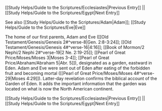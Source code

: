 [[Study Helps/Guide to the Scriptures/Ecclesiastes|Previous Entry]]  ||  [[Study Helps/Guide to the Scriptures/Egypt|Next Entry]]

 See also [[Study Helps/Guide to the Scriptures/Adam|Adam]]; [[Study Helps/Guide to the Scriptures/Eve|Eve]]

 The home of our first parents, Adam and Eve ([[Old Testament/Genesis/Genesis 2#^verse-8|Gen. 2:8-3:24]]; [[Old Testament/Genesis/Genesis 4#^verse-16|4:16]]; [[Book of Mormon/2 Nephi/2 Nephi 2#^verse-19|2 Ne. 2:19-25]]; [[Pearl of Great Price/Moses/Moses 3|Moses 3-4]]; [[Pearl of Great Price/Abraham/Abraham 5|Abr. 5]]), designated as a garden, eastward in Eden. Adam and Eve were sent out of Eden after eating of the forbidden fruit and becoming mortal ([[Pearl of Great Price/Moses/Moses 4#^verse-29|Moses 4:29]]). Latter-day revelation confirms the biblical account of the Garden of Eden. It adds the important information that the garden was located on what is now the North American continent.

[[Study Helps/Guide to the Scriptures/Ecclesiastes|Previous Entry]]  ||  [[Study Helps/Guide to the Scriptures/Egypt|Next Entry]]